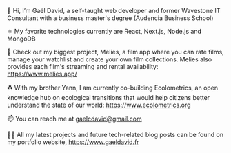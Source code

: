 👋  Hi, I’m Gaël David, a self-taught web developer and former Wavestone IT Consultant with a business master's degree (Audencia Business School)

⚛️  My favorite technologies currently are React, Next.js, Node.js and MongoDB

🌝  Check out my biggest project, Melies, a film app where you can rate films, manage your watchlist and create your own film collections. Melies also provides each film's streaming and rental availability: https://www.melies.app/

☘️ With my brother Yann, I am currently co-building Ecolometrics, an open knowledge hub on ecological transitions that would help citizens better understand the state of our world: https://www.ecolometrics.org

📫  You can reach me at gaelcdavid@gmail.com

🧑‍💻 All my latest projects and future tech-related blog posts can be found on my portfolio website, https://www.gaeldavid.fr

<!---
gael-david/gael-david is a ✨ special ✨ repository because its `README.md` (this file) appears on your GitHub profile.
You can click the Preview link to take a look at your changes.
--->
